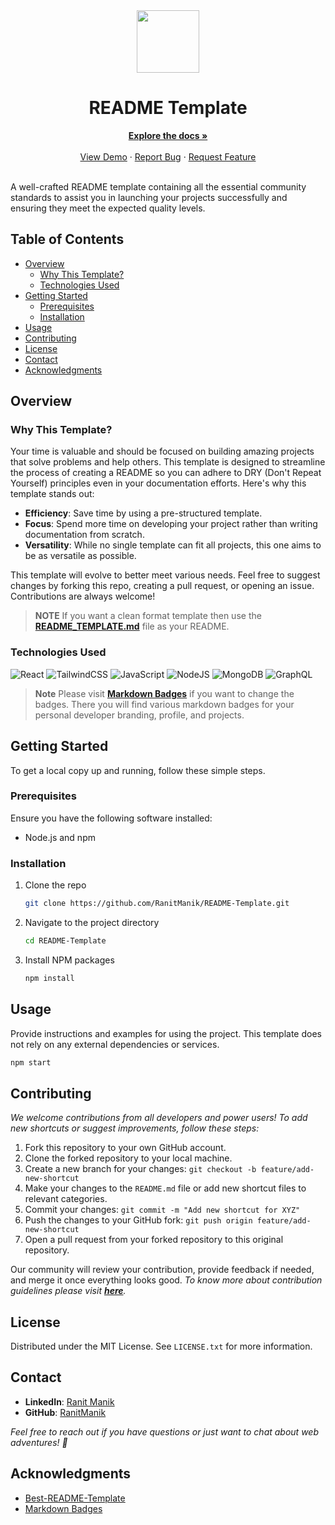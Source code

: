 <div align="center">
  <img width="100px" src="https://skillicons.dev/icons?i=md" alt="">
  <h1>README Template</h1>
  <a href="https://ranitmanik.github.io/"><strong>Explore the docs »</strong></a>
  <br>
  <br>
  <a href="https://ranitmanik.github.io">View Demo</a>
  ·
  <a href=".github/ISSUE_TEMPLATE/bug_report.md">Report Bug</a>
  ·
  <a href=".github/ISSUE_TEMPLATE/feature_request.md">Request Feature</a>
</div>
<br>

A well-crafted README template containing all the essential community standards to assist you in launching your projects
successfully and ensuring they meet the expected quality levels.

## Table of Contents

- [Overview](#overview)
    - [Why This Template?](#why-this-template)
    - [Technologies Used](#technologies-used)
- [Getting Started](#getting-started)
    - [Prerequisites](#prerequisites)
    - [Installation](#installation)
- [Usage](#usage)
- [Contributing](#contributing)
- [License](#license)
- [Contact](#contact)
- [Acknowledgments](#acknowledgments)

## Overview

### Why This Template?

Your time is valuable and should be focused on building amazing projects that solve problems and help others. This
template is designed to streamline the process of creating a README so you can adhere to DRY (Don't Repeat Yourself)
principles even in your documentation efforts. Here's why this template stands out:

- **Efficiency**: Save time by using a pre-structured template.
- **Focus**: Spend more time on developing your project rather than writing documentation from scratch.
- **Versatility**: While no single template can fit all projects, this one aims to be as versatile as possible.

This template will evolve to better meet various needs. Feel free to suggest changes by forking this repo, creating a
pull request, or opening an issue. Contributions are always welcome!

> **NOTE**
> If you want a clean format template then use the **[README_TEMPLATE.md](README_TEMPLATE.md)** file as your README.

### Technologies Used

![React](https://img.shields.io/badge/react-%2320232a.svg?style=for-the-badge&logo=react&logoColor=%2361DAFB) ![TailwindCSS](https://img.shields.io/badge/tailwindcss-%2338B2AC.svg?style=for-the-badge&logo=tailwind-css&logoColor=white) ![JavaScript](https://img.shields.io/badge/JavaScript-F7DF1E?style=for-the-badge&logo=javascript&logoColor=black) ![NodeJS](https://img.shields.io/badge/node.js-6DA55F?style=for-the-badge&logo=node.js&logoColor=white) ![MongoDB](https://img.shields.io/badge/MongoDB-%234ea94b.svg?style=for-the-badge&logo=mongodb&logoColor=white) ![GraphQL](https://img.shields.io/badge/-GraphQL-E10098?style=for-the-badge&logo=graphql&logoColor=white)

> **Note**
> Please visit **[Markdown Badges](https://github.com/Ileriayo/markdown-badges)** if you want to change the badges.
> There you will find various markdown badges for your personal developer branding, profile, and projects.

## Getting Started

To get a local copy up and running, follow these simple steps.

### Prerequisites

Ensure you have the following software installed:

- Node.js and npm

### Installation

1. Clone the repo
   ```sh
   git clone https://github.com/RanitManik/README-Template.git
   ```
2. Navigate to the project directory
   ```sh
   cd README-Template
   ```
3. Install NPM packages
   ```sh
   npm install
   ```

## Usage

Provide instructions and examples for using the project. This template does not rely on any external dependencies or
services.

```sh
npm start
```

## Contributing

_We welcome contributions from all developers and power users! To add new shortcuts or suggest improvements, follow
these steps:_

1. Fork this repository to your own GitHub account.
2. Clone the forked repository to your local machine.
3. Create a new branch for your changes: `git checkout -b feature/add-new-shortcut`
4. Make your changes to the `README.md` file or add new shortcut files to relevant categories.
5. Commit your changes: `git commit -m "Add new shortcut for XYZ"`
6. Push the changes to your GitHub fork: `git push origin feature/add-new-shortcut`
7. Open a pull request from your forked repository to this original repository.

Our community will review your contribution, provide feedback if needed, and merge it once everything looks good.
<be/>
 _To know more about contribution guidelines please visit **[here](.github/CONTRIBUTING.md)**._

## License

Distributed under the MIT License. See `LICENSE.txt` for more information.

## Contact

- **LinkedIn**: [Ranit Manik](https://www.linkedin.com/in/ranit-manik/)
- **GitHub**: [RanitManik](https://github.com/RanitManik)

_Feel free to reach out if you have questions or just want to chat about web adventures! 🚀_

## Acknowledgments

- [Best-README-Template](https://github.com/othneildrew/Best-README-Template)
- [Markdown Badges](https://github.com/Ileriayo/markdown-badges)
